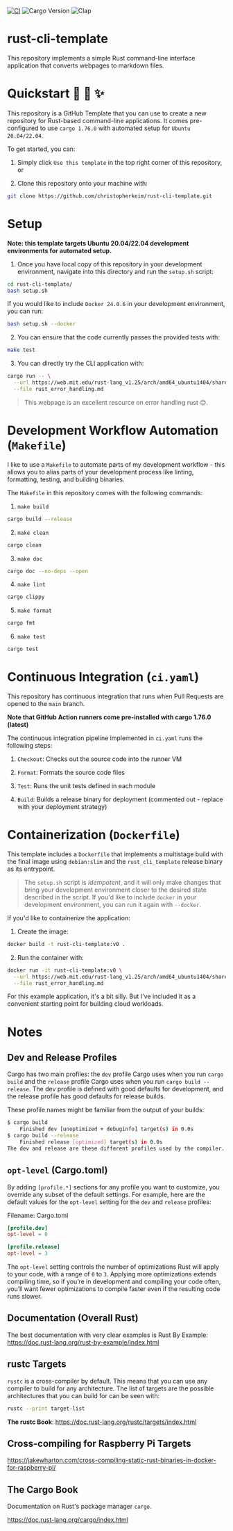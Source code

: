 [![CI](https://github.com/christopherkeim/rust-cli-template/actions/workflows/ci.yaml/badge.svg)](https://github.com/christopherkeim/rust-cli-template/actions/workflows/ci.yaml)
![Cargo Version](https://img.shields.io/badge/cargo-1.76.0-red.svg)
![Clap](https://img.shields.io/badge/clap-4.5.1-red.svg)

# rust-cli-template

This repository implements a simple Rust command-line interface application that converts webpages to markdown files.

# Quickstart 🦀 🚀 ✨

This repository is a GitHub Template that you can use to create a new repository for Rust-based command-line applications. It comes pre-configured to use `cargo 1.76.0` with automated setup for `Ubuntu 20.04/22.04`.

To get started, you can:

1. Simply click `Use this template` in the top right corner of this repository, or

2. Clone this repository onto your machine with:

```bash
git clone https://github.com/christopherkeim/rust-cli-template.git
```

# Setup

**Note: this template targets Ubuntu 20.04/22.04 development environments for automated setup.**

1. Once you have local copy of this repository in your development environment, navigate into this directory and run the `setup.sh` script:

```bash
cd rust-cli-template/
bash setup.sh
```

If you would like to include `Docker 24.0.6` in your development environment, you can run:

```bash
bash setup.sh --docker
```

2. You can ensure that the code currently passes the provided tests with:

```bash
make test
```

3. You can directly try the CLI application with:

```bash
cargo run -- \
  --url https://web.mit.edu/rust-lang_v1.25/arch/amd64_ubuntu1404/share/doc/rust/html/book/first-edition/error-handling.html \
  --file rust_error_handling.md
```

> This webpage is an excellent resource on error handling rust 😊.

# Development Workflow Automation (`Makefile`)

I like to use a `Makefile` to automate parts of my development workflow - this allows you to alias parts of your development process like linting, formatting, testing, and building binaries.

The `Makefile` in this repository comes with the following commands:

1. `make build`

```bash
cargo build --release
```

2. `make clean`

```bash
cargo clean
```

3. `make doc`

```bash
cargo doc --no-deps --open
```

4. `make lint`

```bash
cargo clippy
```

5. `make format`

```bash
cargo fmt
```

6. `make test`

```bash
cargo test
```

# Continuous Integration (`ci.yaml`)

This repository has continuous integration that runs when Pull Requests are opened to the `main` branch.

**Note that GitHub Action runners come pre-installed with cargo 1.76.0 (latest)**

The continuous integration pipeline implemented in `ci.yaml` runs the following steps:

1. `Checkout`: Checks out the source code into the runner VM

2. `Format`: Formats the source code files

3. `Test`: Runs the unit tests defined in each module

4. `Build`: Builds a release binary for deployment (commented out - replace with your deployment strategy)

# Containerization (`Dockerfile`)

This template includes a `Dockerfile` that implements a multistage build with the final image using `debian:slim` and the `rust_cli_template` release binary as its entrypoint.

> The `setup.sh` script is _idempotent_, and it will only make changes that bring your development environment closer to the desired state described in the script. If you'd like to include `docker` in your development environment, you can run it again with `--docker`.

If you'd like to containerize the application:

1. Create the image:

```bash
docker build -t rust-cli-template:v0 .
```

2. Run the container with:

```bash
docker run -it rust-cli-template:v0 \
  --url https://web.mit.edu/rust-lang_v1.25/arch/amd64_ubuntu1404/share/doc/rust/html/book/first-edition/error-handling.html \
  --file rust_error_handling.md
```

For this example application, it's a bit silly. But I've included it as a convenient starting point for building cloud workloads.

# Notes

## Dev and Release Profiles

Cargo has two main profiles: the `dev` profile Cargo uses when you run `cargo build` and the `release` profile Cargo uses when you run `cargo build --release`. The dev profile is defined with good defaults for development, and the release profile has good defaults for release builds.

These profile names might be familiar from the output of your builds:

```bash
$ cargo build
    Finished dev [unoptimized + debuginfo] target(s) in 0.0s
$ cargo build --release
    Finished release [optimized] target(s) in 0.0s
The dev and release are these different profiles used by the compiler.
```

## `opt-level` (Cargo.toml)

By adding `[profile.*]` sections for any profile you want to customize, you override any subset of the default settings. For example, here are the default values for the `opt-level` setting for the `dev` and `release` profiles:

Filename: Cargo.toml

```toml
[profile.dev]
opt-level = 0

[profile.release]
opt-level = 3
```

The `opt-level` setting controls the number of optimizations Rust will apply to your code, with a range of `0` to `3`. Applying more optimizations extends compiling time, so if you’re in development and compiling your code often, you’ll want fewer optimizations to compile faster even if the resulting code runs slower.

## Documentation (Overall Rust)

The best documentation with very clear examples is Rust By Example: https://doc.rust-lang.org/rust-by-example/index.html

## rustc Targets

`rustc` is a cross-compiler by default. This means that you can use any compiler to build for any architecture. The list of targets are the possible architectures that you can build for can be seen with:

```bash
rustc --print target-list
```

**The rustc Book**: https://doc.rust-lang.org/rustc/targets/index.html

## Cross-compiling for Raspberry Pi Targets

https://jakewharton.com/cross-compiling-static-rust-binaries-in-docker-for-raspberry-pi/

## The Cargo Book

Documentation on Rust's package manager `cargo`.

https://doc.rust-lang.org/cargo/index.html
